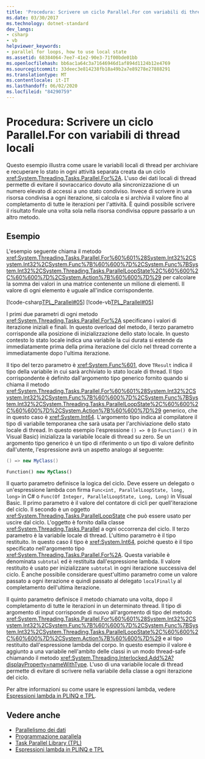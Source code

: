 ```yaml
---
title: 'Procedura: Scrivere un ciclo Parallel.For con variabili di thread locali'
ms.date: 03/30/2017
ms.technology: dotnet-standard
dev_langs:
- csharp
- vb
helpviewer_keywords:
- parallel for loops, how to use local state
ms.assetid: 68384064-7ee7-41e2-90e3-71f00bde01bb
ms.openlocfilehash: bb6ac1a64c3a71646946d1af894d1124b12e4769
ms.sourcegitcommit: 33deec3e814238fb18a49b2a7e89278e27888291
ms.translationtype: MT
ms.contentlocale: it-IT
ms.lasthandoff: 06/02/2020
ms.locfileid: "84290759"
---
```

# <a name="how-to-write-a-parallelfor-loop-with-thread-local-variables"></a>Procedura: Scrivere un ciclo Parallel.For con variabili di thread locali
Questo esempio illustra come usare le variabili locali di thread per archiviare e recuperare lo stato in ogni attività separata creata da un ciclo <xref:System.Threading.Tasks.Parallel.For%2A>. L'uso dei dati locali di thread permette di evitare il sovraccarico dovuto alla sincronizzazione di un numero elevato di accessi a uno stato condiviso. Invece di scrivere in una risorsa condivisa a ogni iterazione, si calcola e si archivia il valore fino al completamento di tutte le iterazioni per l'attività. È quindi possibile scrivere il risultato finale una volta sola nella risorsa condivisa oppure passarlo a un altro metodo.  
  
## <a name="example"></a>Esempio  
 L'esempio seguente chiama il metodo <xref:System.Threading.Tasks.Parallel.For%60%601%28System.Int32%2CSystem.Int32%2CSystem.Func%7B%60%600%7D%2CSystem.Func%7BSystem.Int32%2CSystem.Threading.Tasks.ParallelLoopState%2C%60%600%2C%60%600%7D%2CSystem.Action%7B%60%600%7D%29> per calcolare la somma dei valori in una matrice contenente un milione di elementi. Il valore di ogni elemento è uguale all'indice corrispondente.  
  
 [!code-csharp[TPL_Parallel#05](../../../samples/snippets/csharp/VS_Snippets_Misc/tpl_parallel/cs/forandforeach_simple.cs#05)]
 [!code-vb[TPL_Parallel#05](../../../samples/snippets/visualbasic/VS_Snippets_Misc/tpl_parallel/vb/forwiththreadlocal.vb#05)]  
  
 I primi due parametri di ogni metodo <xref:System.Threading.Tasks.Parallel.For%2A> specificano i valori di iterazione iniziali e finali. In questo overload del metodo, il terzo parametro corrisponde alla posizione di inizializzazione dello stato locale. In questo contesto lo stato locale indica una variabile la cui durata si estende da immediatamente prima della prima iterazione del ciclo nel thread corrente a immediatamente dopo l'ultima iterazione.  
  
 Il tipo del terzo parametro è <xref:System.Func%601>, dove `TResult` indica il tipo della variabile in cui sarà archiviato lo stato locale di thread. Il tipo corrispondente è definito dall'argomento tipo generico fornito quando si chiama il metodo <xref:System.Threading.Tasks.Parallel.For%60%601%28System.Int32%2CSystem.Int32%2CSystem.Func%7B%60%600%7D%2CSystem.Func%7BSystem.Int32%2CSystem.Threading.Tasks.ParallelLoopState%2C%60%600%2C%60%600%7D%2CSystem.Action%7B%60%600%7D%29> generico, che in questo caso è <xref:System.Int64>. L'argomento tipo indica al compilatore il tipo di variabile temporanea che sarà usata per l'archiviazione dello stato locale di thread. In questo esempio l'espressione `() => 0` (o `Function() 0` in Visual Basic) inizializza la variabile locale di thread su zero. Se un argomento tipo generico è un tipo di riferimento o un tipo di valore definito dall'utente, l'espressione avrà un aspetto analogo al seguente:  
  
```csharp  
() => new MyClass()  
```  
  
```vb  
Function() new MyClass()  
```  
  
 Il quarto parametro definisce la logica del ciclo. Deve essere un delegato o un'espressione lambda con firma `Func<int, ParallelLoopState, long, long>` in C# o `Func(Of Integer, ParallelLoopState, Long, Long)` in Visual Basic. Il primo parametro è il valore del contatore di cicli per quell'iterazione del ciclo. Il secondo è un oggetto <xref:System.Threading.Tasks.ParallelLoopState> che può essere usato per uscire dal ciclo. L'oggetto è fornito dalla classe <xref:System.Threading.Tasks.Parallel> a ogni occorrenza del ciclo. Il terzo parametro è la variabile locale di thread. L'ultimo parametro è il tipo restituito. In questo caso il tipo è <xref:System.Int64>, poiché questo è il tipo specificato nell'argomento tipo <xref:System.Threading.Tasks.Parallel.For%2A>. Questa variabile è denominata `subtotal` ed è restituita dall'espressione lambda. Il valore restituito è usato per inizializzare `subtotal` in ogni iterazione successiva del ciclo. È anche possibile considerare quest'ultimo parametro come un valore passato a ogni iterazione e quindi passato al delegato `localFinally` al completamento dell'ultima iterazione.  
  
 Il quinto parametro definisce il metodo chiamato una volta, dopo il completamento di tutte le iterazioni in un determinato thread. Il tipo di argomento di input corrisponde di nuovo all'argomento di tipo del metodo <xref:System.Threading.Tasks.Parallel.For%60%601%28System.Int32%2CSystem.Int32%2CSystem.Func%7B%60%600%7D%2CSystem.Func%7BSystem.Int32%2CSystem.Threading.Tasks.ParallelLoopState%2C%60%600%2C%60%600%7D%2CSystem.Action%7B%60%600%7D%29> e al tipo restituito dall'espressione lambda del corpo. In questo esempio il valore è aggiunto a una variabile nell'ambito delle classi in un modo thread-safe chiamando il metodo <xref:System.Threading.Interlocked.Add%2A?displayProperty=nameWithType>. L'uso di una variabile locale di thread permette di evitare di scrivere nella variabile della classe a ogni iterazione del ciclo.  
  
 Per altre informazioni su come usare le espressioni lambda, vedere [Espressioni lambda in PLINQ e TPL](lambda-expressions-in-plinq-and-tpl.md).  
  
## <a name="see-also"></a>Vedere anche

- [Parallelismo dei dati](data-parallelism-task-parallel-library.md)
- [Programmazione parallela](index.md)
- [Task Parallel Library (TPL)](task-parallel-library-tpl.md)
- [Espressioni lambda in PLINQ e TPL](lambda-expressions-in-plinq-and-tpl.md)
